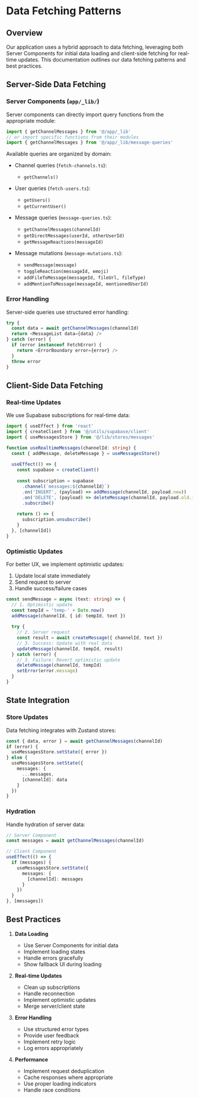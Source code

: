 # Data Fetching Patterns

## Overview

Our application uses a hybrid approach to data fetching, leveraging both Server Components for initial data loading and client-side fetching for real-time updates. This documentation outlines our data fetching patterns and best practices.

## Server-Side Data Fetching

### Server Components (`app/_lib/`)

Server components can directly import query functions from the appropriate module:

```typescript
import { getChannelMessages } from '@/app/_lib'
// or import specific functions from their modules
import { getChannelMessages } from '@/app/_lib/message-queries'
```

Available queries are organized by domain:

- Channel queries (`fetch-channels.ts`):
  - `getChannels()`

- User queries (`fetch-users.ts`):
  - `getUsers()`
  - `getCurrentUser()`

- Message queries (`message-queries.ts`):
  - `getChannelMessages(channelId)`
  - `getDirectMessages(userId, otherUserId)`
  - `getMessageReactions(messageId)`

- Message mutations (`message-mutations.ts`):
  - `sendMessage(message)`
  - `toggleReaction(messageId, emoji)`
  - `addFileToMessage(messageId, fileUrl, fileType)`
  - `addMentionToMessage(messageId, mentionedUserId)`

### Error Handling

Server-side queries use structured error handling:

```typescript
try {
  const data = await getChannelMessages(channelId)
  return <MessageList data={data} />
} catch (error) {
  if (error instanceof FetchError) {
    return <ErrorBoundary error={error} />
  }
  throw error
}
```

## Client-Side Data Fetching

### Real-time Updates

We use Supabase subscriptions for real-time data:

```typescript
import { useEffect } from 'react'
import { createClient } from '@/utils/supabase/client'
import { useMessagesStore } from '@/lib/stores/messages'

function useRealtimeMessages(channelId: string) {
  const { addMessage, deleteMessage } = useMessagesStore()
  
  useEffect(() => {
    const supabase = createClient()
    
    const subscription = supabase
      .channel(`messages:${channelId}`)
      .on('INSERT', (payload) => addMessage(channelId, payload.new))
      .on('DELETE', (payload) => deleteMessage(channelId, payload.old.id))
      .subscribe()
      
    return () => {
      subscription.unsubscribe()
    }
  }, [channelId])
}
```

### Optimistic Updates

For better UX, we implement optimistic updates:

1. Update local state immediately
2. Send request to server
3. Handle success/failure cases

```typescript
const sendMessage = async (text: string) => {
  // 1. Optimistic update
  const tempId = 'temp-' + Date.now()
  addMessage(channelId, { id: tempId, text })
  
  try {
    // 2. Server request
    const result = await createMessage({ channelId, text })
    // 3. Success: Update with real data
    updateMessage(channelId, tempId, result)
  } catch (error) {
    // 3. Failure: Revert optimistic update
    deleteMessage(channelId, tempId)
    setError(error.message)
  }
}
```

## State Integration

### Store Updates

Data fetching integrates with Zustand stores:

```typescript
const { data, error } = await getChannelMessages(channelId)
if (error) {
  useMessagesStore.setState({ error })
} else {
  useMessagesStore.setState({ 
    messages: {
      ...messages,
      [channelId]: data
    }
  })
}
```

### Hydration

Handle hydration of server data:

```typescript
// Server Component
const messages = await getChannelMessages(channelId)

// Client Component
useEffect(() => {
  if (messages) {
    useMessagesStore.setState({
      messages: {
        [channelId]: messages
      }
    })
  }
}, [messages])
```

## Best Practices

1. **Data Loading**
   - Use Server Components for initial data
   - Implement loading states
   - Handle errors gracefully
   - Show fallback UI during loading

2. **Real-time Updates**
   - Clean up subscriptions
   - Handle reconnection
   - Implement optimistic updates
   - Merge server/client state

3. **Error Handling**
   - Use structured error types
   - Provide user feedback
   - Implement retry logic
   - Log errors appropriately

4. **Performance**
   - Implement request deduplication
   - Cache responses where appropriate
   - Use proper loading indicators
   - Handle race conditions 